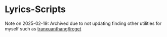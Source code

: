 # Lyrics-Scripts

Note on 2025-02-19: Archived due to not updating finding other utilities for myself such as [tranxuanthang/lrcget](https://github.com/tranxuanthang/lrcget)
